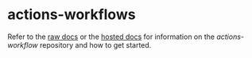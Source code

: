 # actions-workflows

Refer to the [raw docs](./docs/source/OVERVIEW.md) or the [hosted docs](https://pages.github.boozallencsn.com/AutomationLibrary/actions-workflows/index.html) for information on the _actions-workflow_ repository and how to get started.